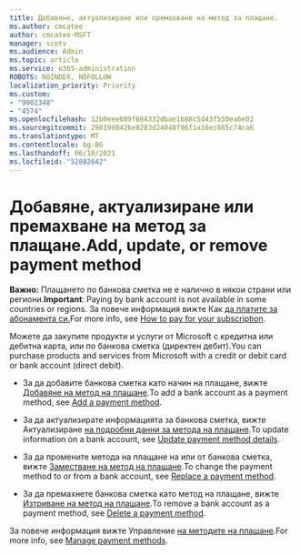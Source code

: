 ```yaml
---
title: Добавяне, актуализиране или премахване на метод за плащане.
ms.author: cmcatee
author: cmcatee-MSFT
manager: scotv
ms.audience: Admin
ms.topic: article
ms.service: o365-administration
ROBOTS: NOINDEX, NOFOLLOW
localization_priority: Priority
ms.custom:
- "9002348"
- "4574"
ms.openlocfilehash: 12b0eee609f684332dbae1b88c5d43f550ea6e02
ms.sourcegitcommit: 29019d042be8283d24048f96f1a16ec865c74ca6
ms.translationtype: MT
ms.contentlocale: bg-BG
ms.lasthandoff: 06/10/2021
ms.locfileid: "52882642"
---
```

# <a name="add-update-or-remove-payment-method"></a><span data-ttu-id="24a0a-102">Добавяне, актуализиране или премахване на метод за плащане.</span><span class="sxs-lookup"><span data-stu-id="24a0a-102">Add, update, or remove payment method</span></span>

<span data-ttu-id="24a0a-103">**Важно:** Плащането по банкова сметка не е налично в някои страни или региони.</span><span class="sxs-lookup"><span data-stu-id="24a0a-103">**Important**: Paying by bank account is not available in some countries or regions.</span></span> <span data-ttu-id="24a0a-104">За повече информация вижте Как [да платите за абонамента си.](/microsoft-365/commerce/billing-and-payments/pay-for-your-subscription)</span><span class="sxs-lookup"><span data-stu-id="24a0a-104">For more info, see [How to pay for your subscription](/microsoft-365/commerce/billing-and-payments/pay-for-your-subscription).</span></span> 

<span data-ttu-id="24a0a-105">Можете да закупите продукти и услуги от Microsoft с кредитна или дебитна карта, или по банкова сметка (директен дебит).</span><span class="sxs-lookup"><span data-stu-id="24a0a-105">You can purchase products and services from Microsoft with a credit or debit card or bank account (direct debit).</span></span>

- <span data-ttu-id="24a0a-106">За да добавите банкова сметка като начин на плащане, вижте [Добавяне на метод на плащане](/microsoft-365/commerce/billing-and-payments/manage-payment-methods#add-a-payment-method).</span><span class="sxs-lookup"><span data-stu-id="24a0a-106">To add a bank account as a payment method, see [Add a payment method](/microsoft-365/commerce/billing-and-payments/manage-payment-methods#add-a-payment-method).</span></span>

- <span data-ttu-id="24a0a-107">За да актуализирате информацията за банкова сметка, вижте Актуализиране [на подробни данни за метода на плащане](/microsoft-365/commerce/billing-and-payments/manage-payment-methods#update-payment-method-details).</span><span class="sxs-lookup"><span data-stu-id="24a0a-107">To update information on a bank account, see [Update payment method details](/microsoft-365/commerce/billing-and-payments/manage-payment-methods#update-payment-method-details).</span></span>

- <span data-ttu-id="24a0a-108">За да промените метода на плащане на или от банкова сметка, вижте [Заместване на метод на плащане](/microsoft-365/commerce/billing-and-payments/manage-payment-methods#replace-a-payment-method).</span><span class="sxs-lookup"><span data-stu-id="24a0a-108">To change the payment method to or from a bank account, see [Replace a payment method](/microsoft-365/commerce/billing-and-payments/manage-payment-methods#replace-a-payment-method).</span></span>

- <span data-ttu-id="24a0a-109">За да премахнете банкова сметка като метод на плащане, вижте [Изтриване на метод на плащане](/microsoft-365/commerce/billing-and-payments/manage-payment-methods#delete-a-payment-method).</span><span class="sxs-lookup"><span data-stu-id="24a0a-109">To remove a bank account as a payment method, see [Delete a payment method](/microsoft-365/commerce/billing-and-payments/manage-payment-methods#delete-a-payment-method).</span></span>

<span data-ttu-id="24a0a-110">За повече информация вижте Управление [на методите на плащане](/microsoft-365/commerce/billing-and-payments/manage-payment-methods).</span><span class="sxs-lookup"><span data-stu-id="24a0a-110">For more info, see [Manage payment methods](/microsoft-365/commerce/billing-and-payments/manage-payment-methods).</span></span>
